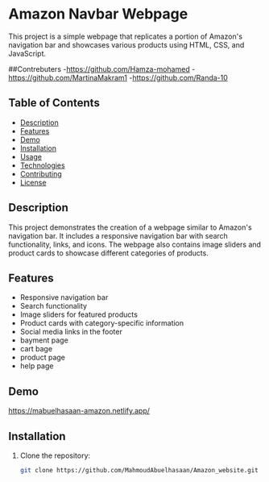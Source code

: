 # Amazon Navbar Webpage

This project is a simple webpage that replicates a portion of Amazon's navigation bar and showcases various products using HTML, CSS, and JavaScript.

##Contrebuters 
-https://github.com/Hamza-mohamed
-https://github.com/MartinaMakram1
-https://github.com/Randa-10

## Table of Contents

- [Description](#description)
- [Features](#features)
- [Demo](#demo)
- [Installation](#installation)
- [Usage](#usage)
- [Technologies](#technologies)
- [Contributing](#contributing)
- [License](#license)

## Description


This project demonstrates the creation of a webpage similar to Amazon's navigation bar. It includes a responsive navigation bar with search functionality, links, and icons. The webpage also contains image sliders and product cards to showcase different categories of products.

## Features

- Responsive navigation bar
- Search functionality
- Image sliders for featured products
- Product cards with category-specific information
- Social media links in the footer
- bayment page
- cart bage
- product page
- help page
  

## Demo

https://mabuelhasaan-amazon.netlify.app/

## Installation

1. Clone the repository:
   ```sh
   git clone https://github.com/MahmoudAbuelhasaan/Amazon_website.git
